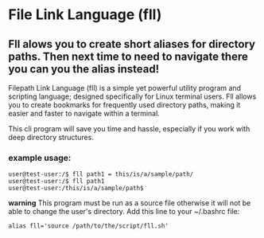 # File Link Language (fll)
## Fll alows you to create short aliases for directory paths. Then next time to need to navigate there you can you the alias instead!

Filepath Link Language (fll) is a simple yet powerful utility program
and scripting language; designed specifically for Linux terminal users.
Fll allows you to create bookmarks for frequently used directory paths,
making it easier and faster to navigate within a terminal.

This cli program will save you time and hassle, especially if you work with deep directory structures.

### example usage:
``` console
user@test-user:/$ fll path1 = this/is/a/sample/path/
user@test-user:/$ fll path1
user@test-user:/this/is/a/sample/path$ 
```


**warning**
This program must be run as a source file otherwise it will not be able to change the user's directory.
Add this line to your ~/.bashrc file:
``` console
alias fll='source /path/to/the/script/fll.sh'
```
